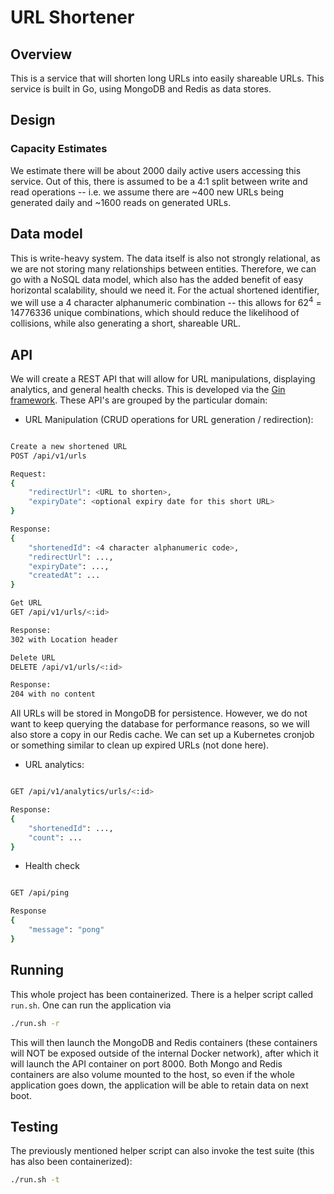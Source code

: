 # URL Shortener

## Overview

This is a service that will shorten long URLs into easily shareable URLs. This service is built in Go, using MongoDB and Redis as data stores.

## Design

### Capacity Estimates

We estimate there will be about 2000 daily active users accessing this service. Out of this, there is assumed to be a 4:1 split between write and read operations -- i.e. we assume there are ~400 new URLs being generated daily and ~1600 reads on generated URLs.


## Data model

This is write-heavy system. The data itself is also not strongly relational, as we are not storing many relationships between entities. Therefore, we can go with a NoSQL data model, which also has the added benefit of easy horizontal scalability, should we need it. For the actual shortened identifier, we will use a 4 character alphanumeric combination -- this allows for 62<sup>4</sup> = 14776336 unique combinations, which should reduce the likelihood of collisions, while also generating a short, shareable URL.

## API

We will create a REST API that will allow for URL manipulations, displaying analytics, and general health checks. This is developed via the [Gin framework](https://gin-gonic.com/docs/). These API's are grouped by the particular domain:
* URL Manipulation (CRUD operations for URL generation / redirection):
```sh

Create a new shortened URL
POST /api/v1/urls

Request:
{
    "redirectUrl": <URL to shorten>,
    "expiryDate": <optional expiry date for this short URL>
}

Response:
{
    "shortenedId": <4 character alphanumeric code>,
    "redirectUrl": ...,
    "expiryDate": ...,
    "createdAt": ...
}

Get URL
GET /api/v1/urls/<:id>

Response:
302 with Location header

Delete URL
DELETE /api/v1/urls/<:id>

Response:
204 with no content
```

All URLs will be stored in MongoDB for persistence. However, we do not want to keep querying the database for performance reasons, so we will also store a copy in our Redis cache. We can set up a Kubernetes cronjob or something similar to clean up expired URLs (not done here).

* URL analytics:
```sh

GET /api/v1/analytics/urls/<:id>

Response:
{
    "shortenedId": ...,
    "count": ...
}
```

* Health check
```sh

GET /api/ping

Response
{
    "message": "pong"
}
```

## Running

This whole project has been containerized. There is a helper script called `run.sh`. One can run the application via
```sh
./run.sh -r
```

This will then launch the MongoDB and Redis containers (these containers will NOT be exposed outside of the internal Docker network), after which it will launch the API container on port 8000. Both Mongo and Redis containers are also volume mounted to the host, so even if the whole application goes down, the application will be able to retain data on next boot.

## Testing

The previously mentioned helper script can also invoke the test suite (this has also been containerized):
```sh
./run.sh -t
```
